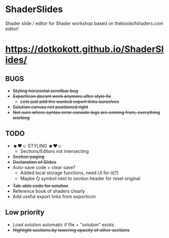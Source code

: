 # ShaderSlides
Shader slide / editor for Shader workshop based on thebookofshaders.com editor!

# https://dotkokott.github.io/ShaderSlides/

## BUGS
* ~~Styling horizontal scrollbar bug~~
* ~~ExportIcon doesnt work anymore after style fix~~
  * ~~Lets just add the wanted export links ourselves~~
* ~~Solution canvas not positioned right~~
* ~~Not sure where syntax error console logs are coming from, everything working~~

## TODO
* ☻♥☺ STYLING ☻♥☺
  * Sections/Editors not intersecting
* ~~Section paging~~
* ~~Declaration of Slides~~
* Auto-save code + clear save?
  * Added local storage functions, need UI for it(?)
  * Maybe 🗘 symbol next to section header for reset original  
* ~~Tab-able code for solution~~
* Reference book of shaders clearly
* Add useful export links from exporticon

## Low priority
* Load solution automatic if file + "_solution_" exists
* ~~Highlight sections by lowering opacity of other sections~~
